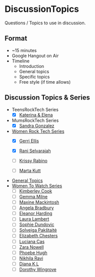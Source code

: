 # DiscussionTopics

Questions / Topics to use in discussion.

## Format

* ~15 minutes
* Google Hangout on Air
* Timeline
    * Introduction
    * General topics
    * Specific topics
    * Free style (if time allows)

## Discussion Topics & Series

* TeensRockTech Series
    * [x] [Katerina & Elena](CustomTopics/TeensRockTech/KaterinaElena.md)
* MumsRockTech Series
    * [x] [Sandra Gonzalez](CustomTopics/MumsRockTech/SandraGonzalez.md)
* [Women Rock Tech Series](WomenRockTechSeries.md)
    * [x] [Gerri Ellis](CustomTopics/WomenRockTech/GerriEllis.md)
    * [x] [Rani Selvarajah](CustomTopics/WomenRockTech/RaniSelvarajah.md)
    * [ ] [Krissy Rabino](CustomTopics/WomenRockTech/KrissyRabino.md)
    * [ ] [Marta Kutt](CustomTopics/WomenRockTech/MartaKutt.md)


* [General Topics](GeneralTopics.md)
* [Women To Watch Series](WomenToWatchSeries.md)
    * [ ] [Kimberley Cook](CustomTopics/WomenToWatch2016/KimberleyCook.md)
    * [ ] [Gemma Milne](CustomTopics/WomenToWatch2016/GemmaMilne.md)
    * [ ] [Maxine Mackintosh](CustomTopics/WomenToWatch2016/MaxineMackintosh.md)
    * [ ] [Angela Bradbury](CustomTopics/WomenToWatch2016/AngelaBradbury.md)
    * [ ] [Eleanor Harding](CustomTopics/WomenToWatch2016/EleanorHarding.md)
    * [ ] [Laura Lambert](CustomTopics/WomenToWatch2016/LauraLambert.md)
    * [ ] [Sophie Dundovic](CustomTopics/WomenToWatch2016/SophieDundovic.md)
    * [ ] [Solveiga Pakštaitė](CustomTopics/WomenToWatch2016/SolveigaPakštaitė.md)
    * [ ] [Elizabeth Chesters](CustomTopics/WomenToWatch2016/ElizabethChesters.md)
    * [ ] [Luciana Cas](CustomTopics/WomenToWatch2016/LucianaCas.md)
    * [ ] [Zara Nowell](CustomTopics/WomenToWatch2016/ZaraNowell.md)
    * [ ] [Phoebe Hugh](CustomTopics/WomenToWatch2016/PhoebeHugh.md)
    * [ ] [Nikhila Ravi](CustomTopics/WomenToWatch2016/NikhilaRavi.md)
    * [ ] [Diana K L](CustomTopics/WomenToWatch2016/DianaKL.md)
    * [ ] [Dorothy Wingrove](CustomTopics/WomenToWatch2016/DorothyWingrove.md)
